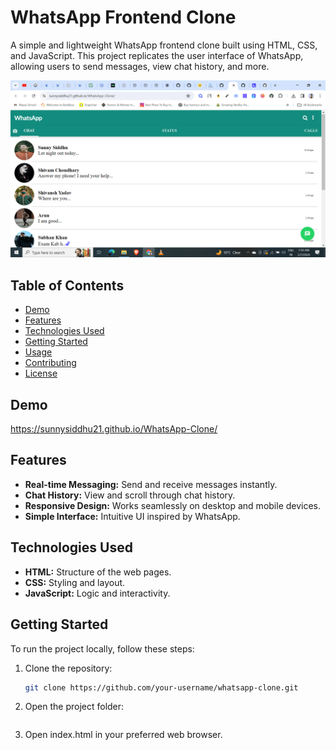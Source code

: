 # WhatsApp Frontend Clone

A simple and lightweight WhatsApp frontend clone built using HTML, CSS, and JavaScript. This project replicates the user interface of WhatsApp, allowing users to send messages, view chat history, and more.

![WhatsApp Clone Screenshot](Screenshot/screenshot1.png)

## Table of Contents

- [Demo](#demo)
- [Features](#features)
- [Technologies Used](#technologies-used)
- [Getting Started](#getting-started)
- [Usage](#usage)
- [Contributing](#contributing)
- [License](#license)

## Demo

https://sunnysiddhu21.github.io/WhatsApp-Clone/

## Features

- **Real-time Messaging:** Send and receive messages instantly.
- **Chat History:** View and scroll through chat history.
- **Responsive Design:** Works seamlessly on desktop and mobile devices.
- **Simple Interface:** Intuitive UI inspired by WhatsApp.

## Technologies Used

- **HTML:** Structure of the web pages.
- **CSS:** Styling and layout.
- **JavaScript:** Logic and interactivity.
  

## Getting Started

To run the project locally, follow these steps:

1. Clone the repository:

   ```bash
   git clone https://github.com/your-username/whatsapp-clone.git

2. Open the project folder:

   ```cd whatsapp-clone

3. Open index.html in your preferred web browser.
